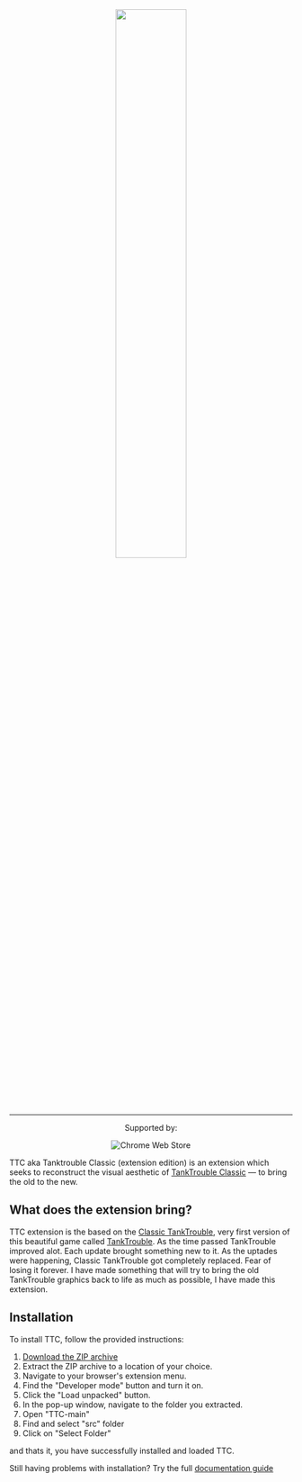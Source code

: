<div align="center">
  <img width="50%" src="https://github.com/kamarov-therussiantank/TTCV2/raw/main/.github/TTC.png"> 
</div>

---

<div align="center">
  Supported by:
  
![Chrome Web Store](https://img.shields.io/badge/Chrome-21262d.svg?&style=flat-square&logo=google-chrome&logoColor=c9d1d9)

</div>

TTC aka Tanktrouble Classic (extension edition) is an extension which seeks to reconstruct the visual aesthetic of [TankTrouble Classic](https://classic.tanktrouble.com) — to bring the old to the new.

## What does the extension bring?

TTC extension is the based on the [Classic TankTrouble](https://classic.tanktrouble.com/), very first version of this beautiful game called [TankTrouble](https://tanktrouble.com/). As the time passed TankTrouble improved alot. Each update brought something new to it. As the uptades were happening, Classic TankTrouble got completely replaced. Fear of losing it forever. I have made something that will try to bring the old TankTrouble graphics back to life as much as possible, I have made this extension.

## Installation

To install TTC, follow the provided instructions:

1. [Download the ZIP archive](https://github.com/kamarov-therussiantank/TTC/archive/refs/heads/main.zip)
2. Extract the ZIP archive to a location of your choice.  
3. Navigate to your browser's extension menu.  
4. Find the "Developer mode" button and turn it on.  
5. Click the "Load unpacked" button.  
6. In the pop-up window, navigate to the folder you extracted.  
7. Open "TTC-main"
8. Find and select "src" folder 
9. Click on "Select Folder"

and thats it, you have successfully installed and loaded TTC.

Still having problems with installation? Try the full [documentation guide](https://docs.google.com/document/d/1pUINNUEy3JgdezBD5TGeQRtzISMsBwzWc9YA0c4oE_E/edit?tab=t.0)


